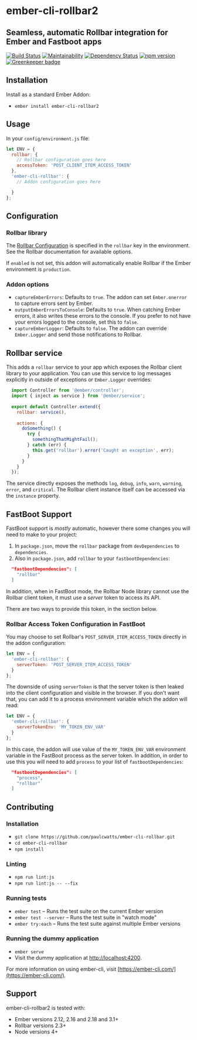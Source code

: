# ember-cli-rollbar2
## Seamless, automatic Rollbar integration for Ember and Fastboot apps

[![Build Status](https://travis-ci.org/paulcwatts/ember-cli-rollbar.svg?branch=master)](https://travis-ci.org/paulcwatts/ember-cli-rollbar)
[![Maintainability](https://api.codeclimate.com/v1/badges/faeeb0c063a9696c61cd/maintainability)](https://codeclimate.com/github/paulcwatts/ember-cli-rollbar/maintainability)
[![Dependency Status](https://david-dm.org/paulcwatts/ember-cli-rollbar.svg)](https://david-dm.org/paulcwatts/ember-cli-rollbar)
[![npm version](https://badge.fury.io/js/ember-cli-rollbar2.svg)](https://badge.fury.io/js/ember-cli-rollbar2)
[![Greenkeeper badge](https://badges.greenkeeper.io/paulcwatts/ember-cli-rollbar.svg)](https://greenkeeper.io/)

## Installation

Install as a standard Ember Addon:

* `ember install ember-cli-rollbar2`

## Usage

In your `config/environment.js` file:

```js
let ENV = {
  rollbar: {
    // Rollbar configuration goes here
    accessToken: 'POST_CLIENT_ITEM_ACCESS_TOKEN'
  },
  'ember-cli-rollbar': {
    // Addon configuration goes here

  }
};
```

## Configuration

### Rollbar library

The [Rollbar Configuration](https://rollbar.com/docs/notifier/rollbar.js/#configuration-reference) is specified 
in the `rollbar` key in the environment. See the Rollbar documentation for available options.

If `enabled` is not set, this addon will automatically enable Rollbar if the Ember environment is `production`.

### Addon options

- `captureEmberErrors`: Defaults to `true`. The addon can set `Ember.onerror` to capture errors sent by Ember.
- `outputEmberErrorsToConsole`: Defaults to `true`. When catching Ember errors, it also writes these errors to the console.
  If you prefer to not have your errors logged to the console, set this to `false`.
- `captureEmberLogger`: Defaults to `false`. The addon can override `Ember.Logger` and send those notifications to Rollbar.

## Rollbar service

This adds a `rollbar` service to your app which exposes the Rollbar client library to your application. 
You can use this service to log messages explicitly in outside of exceptions or `Ember.Logger` overrides:

```js
  import Controller from '@ember/controller';
  import { inject as service } from '@ember/service';
  
  export default Controller.extend({
    rollbar: service(),
  
    actions: {
      doSomething() {
        try {
          somethingThatMightFail();
        } catch (err) {
          this.get('rollbar').error('Caught an exception', err);
        }
      }
    }
  });
```

The service directly exposes the methods `log`, `debug`, `info`, `warn`, `warning`, `error`, and `critical`.
The Rollbar client instance itself can be accessed via the `instance` property.

## FastBoot Support

FastBoot support is *mostly* automatic, however there some changes you will need to make to your project: 

1. In `package.json`, move the `rollbar` package from `devDependencies` to `dependencies`.
2. Also in `package.json`, add `rollbar` to your `fastbootDependencies`:

```json
  "fastbootDependencies": [
    "rollbar"
  ]
```

In addition, when in FastBoot mode, the Rollbar Node library cannot use the Rollbar client token, it 
must use a *server* token to access its API. 

There are two ways to provide this token, in the section below.

### Rollbar Access Token Configuration in FastBoot

You may choose to set Rollbar's `POST_SERVER_ITEM_ACCESS_TOKEN` directly in the addon configuration:

```js
let ENV = {
  'ember-cli-rollbar': {
    serverToken: 'POST_SERVER_ITEM_ACCESS_TOKEN'
  }
};
```

The downside of using `serverToken` is that the server token is then leaked into the client configuration
and visible in the browser. If you don't want that, you can add it to a process environment variable which
the addon will read:

```js
let ENV = {
  'ember-cli-rollbar': {
    serverTokenEnv: 'MY_TOKEN_ENV_VAR'
  }
};
```

In this case, the addon will use value of the `MY_TOKEN_ENV_VAR` environment variable in the FastBoot process 
as the server token. In addition, in order to use this you will need to add `process` to your list
of `fastbootDependencies`:

```json
  "fastbootDependencies": [
    "process",
    "rollbar"
  ]
```

## Contributing

### Installation

* `git clone https://github.com/paulcwatts/ember-cli-rollbar.git`
* `cd ember-cli-rollbar`
* `npm install`

### Linting

* `npm run lint:js`
* `npm run lint:js -- --fix`

### Running tests

* `ember test` – Runs the test suite on the current Ember version
* `ember test --server` – Runs the test suite in "watch mode"
* `ember try:each` – Runs the test suite against multiple Ember versions

### Running the dummy application

* `ember serve`
* Visit the dummy application at [http://localhost:4200](http://localhost:4200).

For more information on using ember-cli, visit [https://ember-cli.com/](https://ember-cli.com/).

## Support

ember-cli-rollbar2 is tested with:

* Ember versions 2.12, 2.16 and 2.18 and 3.1+
* Rollbar versions 2.3+
* Node versions 4+

